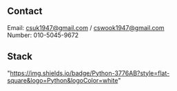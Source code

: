 ## Contact
Email: csuk1947@gmail.com / cswook1947@gmail.com<br>
Number: 010-5045-9672

## Stack
"https://img.shields.io/badge/Python-3776AB?style=flat-square&logo=Python&logoColor=white"
